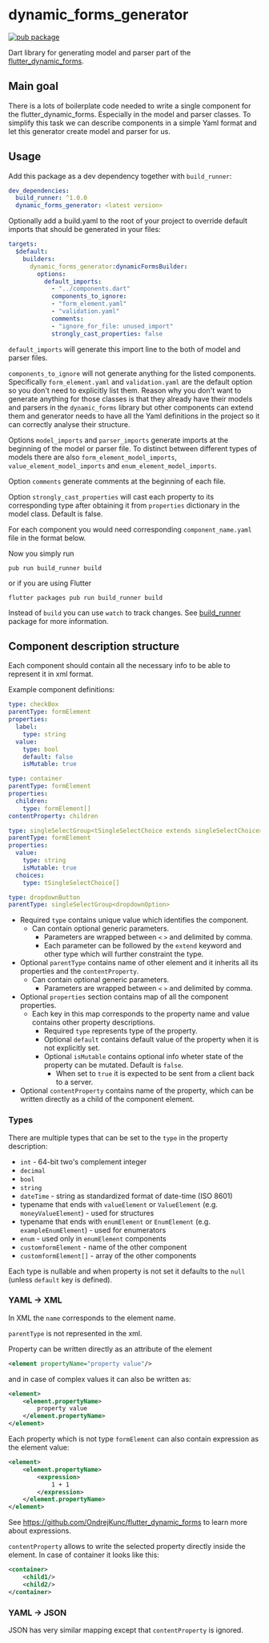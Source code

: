 # dynamic_forms_generator

[![pub package](https://img.shields.io/pub/v/dynamic_forms_generator.svg)](https://pub.dev/packages/dynamic_forms_generator)

Dart library for generating model and parser part of the [flutter_dynamic_forms](https://github.com/OndrejKunc/flutter_dynamic_forms).

## Main goal
 
There is a lots of boilerplate code needed to write a single component for the flutter_dynamic_forms. Especially in the model and parser classes. To simplify this task we can describe components in a simple Yaml format and let this generator create model and parser for us.

## Usage

Add this package as a dev dependency together with `build_runner`:

```yaml
dev_dependencies:
  build_runner: ^1.0.0
  dynamic_forms_generator: <latest version>
```

Optionally add a build.yaml to the root of your project to override default imports that should be generated in your files: 

```yaml
targets:
  $default:
    builders:
      dynamic_forms_generator:dynamicFormsBuilder:
        options:
          default_imports:
            - "../components.dart"
            components_to_ignore:
            - "form_element.yaml"
            - "validation.yaml"
            comments:
            - "ignore_for_file: unused_import"
            strongly_cast_properties: false
```
`default_imports` will generate this import line to the both of model and parser files.

`components_to_ignore` will not generate anything for the listed components. Specifically `form_element.yaml` and `validation.yaml` are the default option so you don't need to explicitly list them. Reason why you don't want to generate anything for those classes is that they already have their models and parsers in the `dynamic_forms` library but other components can extend them and generator needs to have all the Yaml definitions in the project so it can correctly analyse their structure.

Options `model_imports` and `parser_imports` generate imports at the beginning of the model or parser file. To distinct between different types of models there are also `form_element_model_imports`, `value_element_model_imports` and `enum_element_model_imports`.

Option `comments` generate comments at the beginning of each file. 

Option `strongly_cast_properties` will cast each property to its corresponding type after obtaining it from `properties` dictionary in the model class. Default is false.

For each component you would need corresponding `component_name.yaml` file in the format below.

Now you simply run
```
pub run build_runner build
```
or if you are using Flutter
```
flutter packages pub run build_runner build
```
Instead of `build` you can use `watch` to track changes. See [build_runner](https://pub.dev/packages/build_runner) package for more information.

## Component description structure

Each component should contain all the necessary info to be able to represent it in xml format.

Example component definitions:

```yaml
type: checkBox
parentType: formElement
properties:
  label:
    type: string
  value:
    type: bool
    default: false
    isMutable: true
```

```yaml
type: container
parentType: formElement
properties:
  children:
    type: formElement[]
contentProperty: children
```

```yaml
type: singleSelectGroup<tSingleSelectChoice extends singleSelectChoice>
parentType: formElement
properties:
  value:
    type: string
    isMutable: true
  choices:
    type: tSingleSelectChoice[]
```

```yaml
type: dropdownButton
parentType: singleSelectGroup<dropdownOption>
```

* Required `type` contains unique value which identifies the component.
    * Can contain optional generic parameters. 
        * Parameters are wrapped between `<` `>` and delimited by comma.
        * Each parameter can be followed by the `extend` keyword and other type which will further constraint the type.
* Optional `parentType` contains name of other element and it inherits all its properties and the `contentProperty`.
    * Can contain optional generic parameters. 
        * Parameters are wrapped between `<` `>` and delimited by comma.
* Optional `properties` section contains map of all the component properties.
    * Each key in this map corresponds to the property name and value contains other property descriptions.
        * Required `type` represents type of the property.
        * Optional `default` contains default value of the property when it is not explicitly set.
        * Optional `isMutable` contains optional info wheter state of the property can be mutated. Default is `false`. 
            * When set to `true` it is expected to be sent from a client back to a server.
* Optional `contentProperty` contains name of the property, which can be written directly as a child of the component element.

### Types

There are multiple types that can be set to the `type` in the property description:

* `int` - 64-bit two's complement integer
* `decimal`
* `bool`
* `string`
* `dateTime` - string as standardized format of date-time (ISO 8601)
* typename that ends with `valueElement` or `ValueElement` (e.g. `moneyValueElement`) - used for structures
* typename that ends with `enumElement` or `EnumElement` (e.g. `exampleEnumElement`) - used for enumerators
* `enum` - used only in `enumElement` components
* `customformElement` - name of the other component
* `customformElement[]` - array of the other components

Each type is nullable and when property is not set it defaults to the `null` (unless `default` key is defined).

### YAML -> XML
In XML the `name` corresponds to the element name. 

`parentType` is not represented in the xml.

Property can be written directly as an attribute of the element
```xml
<element propertyName="property value"/>
```
 and in case of complex values it can also be written as:
```xml
<element>
    <element.propertyName>
        property value
    </element.propertyName>
</element>
```
Each property which is not type `formElement` can also contain expression as the element value:
```xml
<element>
    <element.propertyName>
        <expression>
            1 + 1
        </expression>
    </element.propertyName>
</element>
```
See https://github.com/OndrejKunc/flutter_dynamic_forms to learn more about expressions.

`contentProperty` allows to write the selected property directly inside the element. In case of container it looks like this:
```xml
<container>
    <child1/>
    <child2/>
</container>
```

### YAML -> JSON

JSON has very similar mapping except that `contentProperty` is ignored.